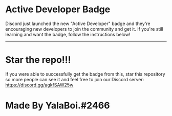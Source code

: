 # Active Developer Badge
Discord just launched the new "Active Developer" badge and they're encouraging new developers to join the community and get it.
If you're still learning and want the badge, follow the instructions below!

--------------------------------------

# Star the repo!!!
If you were able to successfully get the badge from this, star this repository so more people can see it and feel free to join our Discord server: https://discord.gg/agkfSAW25w

# Made By YalaBoi.#2466
